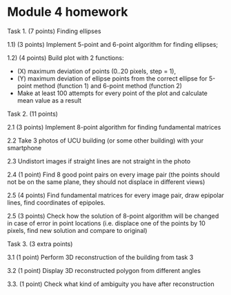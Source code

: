 # Module 4 homework

Task 1. (7 points) Finding ellipses

  1.1) (3 points) Implement 5-point and 6-point algorithm for finding ellipses;

  1.2) (4 points) Build plot with 2 functions:
   - (X) maximum deviation of points (0..20 pixels, step = 1),
   - (Y) maximum deviation of ellipse points from the correct ellipse for 5-point method (function 1) and 6-point method (function 2)
   - Make at least 100 attempts for every point of the plot and calculate mean value as a result
   
Task 2. (11 points) 

 2.1 (3 points) Implement 8-point algorithm for finding fundamental matrices
 
 2.2 Take 3 photos of UCU building (or some other building) with your smartphone
 
 2.3 Undistort images if straight lines are not straight in the photo
 
 2.4 (1 point) Find 8 good point pairs on every image pair (the points should not be on the same plane, they should not displace in different views)
 
 2.5 (4 points) Find fundamental matrices for every image pair, draw epipolar lines, find coordinates of epipoles.
 
 2.5 (3 points) Check how the solution of 8-point algorithm will be changed in case of error in point locations (i.e. displace one of the points by 10 pixels, find new solution and compare to original)
 
 Task 3. (3 extra points)
 
3.1 (1 point) Perform 3D reconstruction of the building from task 3

3.2 (1 point) Display 3D reconstructed polygon from different angles

3.3. (1 point) Check what kind of ambiguity you have after reconstruction

